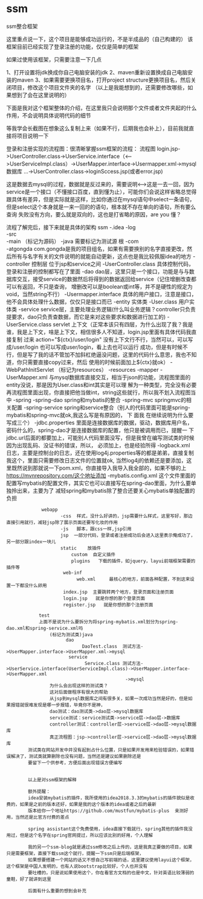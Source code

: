 
# ssm
ssm整合框架

这里重点说一下，这个项目是能够成功运行的，不是半成品的（自己构建的）
该框架目前已经实现了登录注册的功能，仅仅是简单的框架

如果过使用该框架，只需要注意一下几点

1、打开设置将jdk换成你自己电脑安装的jdk
2、maven重新设置换成自己电脑安装的maven
3、如果需要更换项目名，打开project structure更换项目名，然后关闭项目，修改这个项目文件夹的名字
（以上是我能想到的，还需要修改哪些，如果想到了会在这里说明的）

下面是我对这个框架整体的介绍，在这里我只会说明那个文件或者文件夹起的什么作用，不会说明具体说明代码的细节

等我学会长截图在想象这么复制上来（如果不行，后期我也会补上），目前我就直接将项目说明一下

登录和注册实现的流程图：很清晰掌握ssm框架的流程：
流程图
login.jsp->UserController.class->UserService.interface（<-->UserServiceImpl.class）->UserMapper.interface->Usermapper.xml->mysql数据库
...->UserController.class->loginSccess.jsp(或者error.jsp)

这是数据去mysql的过程，数据就是反过来的，需要说明<-->这是一去一回，因为service是一个接口（不懂接口百度，直到懂为止），可能你们会说这样省略总觉得
跟具体有差异，但是实际就是这样，比如你通过在mysql语句中select一条语句，但是select这个本身就是一来一回的的语句，根本就不存在单向的语句，所有要么查询
失败没有方向，要么就是双向的，这也是打省略的原因，are you 懂？


流程了解完后，接下来就是具体的架构
ssm
  -.idea
  -log  
  -src  
    -main 
（标记为源码）    -java     需要标记为测试源 根
      -com    
        -atgongda     com.gongda是我的项目组名，如果有需要换别的名字直接更改，然后所有与名字有关的文件说明的就能自动更新，这点也是我比较佩服idea的地方
          -controller   控制层 位于jsp和service之间
            -UserController.class  具体控制代码，登录和注册的控制都写在了里面
          -dao dao层，这里只是一个接口，功能是与与数据库交互，接受service的数据然后将得到的数据返回给service（记住增删改查都可以有返回，不只是查询，
                增删改可以是boolean或int等，并不是硬性的规定为void，当然string不行）
             -Usermapper.interface 具体的用户接口，注意是接口，他不会具体处理什么数据，仅仅只是接口而已
          -entity 实体类
             -User.class 用户实体类
           -service service层，主要处理业务逻辑(什么叫业务逻辑？controller只负责提要求，dao只负责查数据，而它是来对这些要求和数据进行加工的)
              -UserService.class
            servlet 上下文（正常本该只有四层，为什么出现了我？我是谁，我是上下文，啥是上下文，相信很多人不知道，login.jsp里面有具体代码我直接复制
                          过来 action="${ctx}/user/login" 没有上下文行不行，当然可以，可以写成/user/login 也可以写成user/login，看上去也可以运行
                          成功，但是有时候不行，但是写了我的话不管加不加斜杠绝逼没问题，这里的代码什么意思，我也不知道，你只需要直接copy过来，然后
                          使用的时候前面加上${ctx}就ok）
              -WebPathInitServlet
        （标记为resources）    -resources
                -mapper
                      -UserMapper.xml   与mysql数据库直接交互，相当于json的功能，流程图里面的entity没说，那是因为User.class和int其实是可以理
                                         解为一种类型，完全没有必要再流程图里面出现，你直接把他当做int，string这些就行，所以我不划入流程图当中
                -spring
                      -spring-dao               spring和mybatis的整合
                      -spring-mvc               springmvc的相关配置
                      -spring-service          spring和service整合（别人的代码里面可能是spring-mybatis和spring-mvc就ok,我这么写是有原因的，
                                              下 面我 在继续说明为什么要写成三个）
                 -jdbc.properties  里面是连接数据库的数据，驱动，数据库用户名，密码什么的，spring-dao才是连接数据库的配置，他只是被调用而已，提醒一
                                  下jdbc.url后面的都要加上，可能别人代码里面没写，但是我曾在编写测试类的时候因为出现乱码、没证书的错误，所以，
                                  必须加上，也是经验所得
                 -logback.xml   日志，主要是控制台的日志，还在使用log4j.properties等的都是弟弟，直接复制我这个，里面只需要修改日志文件的位置就ok,
                               当然log4j的依赖还是要添加，这里既然说到那就说一下pom.xml，你直接导入我导入我全部的，如果不够的上
                               https://mvnrepository.com/这个地址添加
                 -mybatis.config.xml   这个文件里面的配置写mybatis的配置文件，其实它也可以直接写在spring-dao里面，为什么要单独拎出来，主要为了
                                       减轻spring和mybatis除了整合还要关心mybatis单独配置的负担
                                       
                 webapp
                        -css  样式，没什么好讲的，jsp需要什么样式，这里写好，那边直接引用就行，减轻jsp除了展示页面还要写化妆的作用
                        -js   脚本，跟css一样,jsp引用
                        jsp  一部分代码，登录或者注册成功后会进入这里表示俺成功了，另一部分跟index一块儿
                        static    放插件
                            custom  自定义插件
                            plugins   下载的插件，如jquery，layui前端框架需要的插件等
                         web-inf
                              web.xml     最核心的地方，前面各种配置，不到这来设置一下都没什么卵用
                         index.jsp  主要跳转两个地方，登录页面和注册页面
                         login.jsp   就是你想的那个登录页面
                         register.jsp   就是你想的那个注册页面
                         
                test
                上面不是说为什么要拆分为将spring-mybatis.xml划分为spring-dao.xml和spring-service.xml吗
                    (标记为测试类)java
                          dao
                                DaoTest.class  测试方法->UserMapper.interface->UserMapper.xml->mysql
                           service
                                 Service.class 测试方法->UserService.interface(UserServiceImpl.class)->UserMapper.interface->UserMapper.xml
                                                ->mysql
                    为什么会出现这样的测试类？
                    这对后面做程序有很大的帮助
                    从jsp到mysql数据库之间有很多关，如果一次成功当然是好的，但是如果报错就很难发现是哪一步报错，毕竟你不是神，
                    dao测试：dao测试类->dao层->mysql数据库
                    service测试：service测试类->service层->dao层->数据库
                    controller测试：controller层->service层->dao层->mysql数据库
                    真正流程图：jsp->controller层->service层->dao层->mysql数据库
            测试类在网站开发中并没有起到占什么位置，只是如果开发用来检验错误的，如果错误解决了，测试类就算删除也没有问题，当然还是建议如果删除还是
            要留下一个供参考，方便后面出现错误方便编写
            
            
            以上是对ssm框架的解释
            
            额外提醒：
            idea安装mybatis的插件，我所使用的idea2018.3.3的mybatis的插件貌似是收费的，如果是之前的版本还好，如果是我的这个版本的idea或者之后的最新
            版本给你一个地址https://github.com/mustfun/mybatis-plus  亲测好用，当然还是比官方付费的差点
            
            spring assistant这个免费使用，idea直接下载就行，spring其他的插件我没用过，但是这个名字在spring官网提过，所以应该比别的好用，个人理解
            
            我的另一个ssm-blog就是通过ssm修改之后上传的，这是我真正要做的项目，如果只是需要框架，直接下载ssm这个就行，提醒一下ssm只是后端框架，
            如果想要搭建一个网站的话又不想自己写前端的话，这里建议使用layui这个框架，这个框架是中国人发明的，也有人说bootstrap比较好，个人也并没有
            要吐槽的，只是说如果使用这个，你在看官方文档的也是中文，针对英语比较薄弱的童鞋，好了就讲到这里
            
            后面有什么重要的想到会补充
                      




















